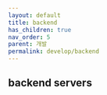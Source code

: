 ```yaml
---
layout: default
title: backend
has_children: true
nav_order: 5
parent: 개발
permalink: develop/backend
---
```

## backend servers
